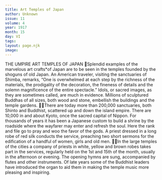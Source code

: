 ```yaml
---
title: Art Temples of Japan
author: Unknown
issue: 11
volume: 4
year: 1917
month: 15
day: VI
tags:
layout: page.njk
image:
---
```

THE UMPIRE ART TEMPLES OF JAPAN Splendid examples of the marvelous art crafts*of Japan are to be seen in the temples founded by the shoguns of old Japan. An American traveler, visiting the sanctuaries of Shimba, remarks, “One is overwhelmed at each step by the richness of the materials, the prodigality of the decoration, the fineness of details and the solemn magnificence of the entire spectacle.” Idols, or sacred images, as they are sometimes called, are much in evidence. Millions of sculptured Buddhas of all sizes, both wood and stone, embellish the buildings and the temple gardens. There are today more than 200,000 sanctuaries, both Shinto and Buddhist, scattered up and down the island empire. There are 10,000 in and about Kyoto, once the sacred capital of Nippon. For thousands of years it has been a Japanese custom to build a shrine by the roadside where the wayfarer may enter and refresh the soul. Here the rank and file go to pray and woo the favor of the gods. A priest dressed in a long robe of red silk conducts the service, preaching two short sermons for the edification of a handful of women, girls and old men. In the large temples of the cities a company of priests in white, yellow and brown robes takes part in the services, regularly held on the 1st and 15th of the month, usually in the afternoon or evening. The opening hymns are sung, accompanied by flutes and other instruments. Of late years some of the Buddhist leaders have introduced the organ to aid them in making the temple music more pleasing and inspiring. 
